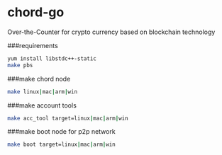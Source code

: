 # chord-go
Over-the-Counter for crypto currency based on blockchain technology

###requirements
```bash
yum install libstdc++-static
make pbs
```

###make chord node
```bash
make linux|mac|arm|win
```

###make account tools
```bash
make acc_tool target=linux|mac|arm|win
```
###make boot node for p2p network
```bash
make boot target=linux|mac|arm|win
```
